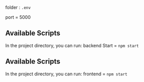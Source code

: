 folder : `.env`

port = 5000

## Available Scripts
In the project directory, you can run:
backend Start = `npm start`

## Available Scripts
In the project directory, you can run:
frontend = `npm start`